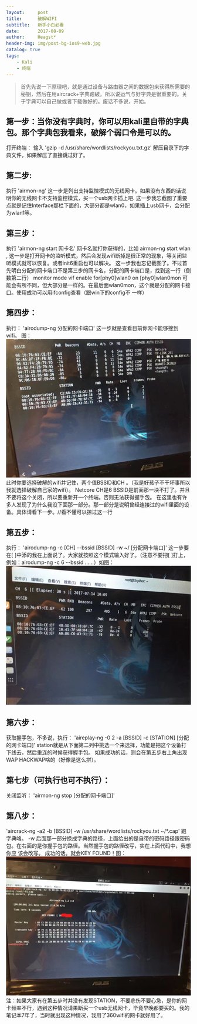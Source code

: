 ```yaml
---
layout:     post
title:      破解WIFI
subtitle:   新手小白必看
date:       2017-08-09
author:     Heagst*
header-img: img/post-bg-ios9-web.jpg
catalog: true
tags:
    - Kali
    - 终端
---
```


> 首先先说一下原理吧，就是通过设备与路由器之间的数据包来获得所需要的秘钥，然后在用aircrack+字典跑破。所以说运气与好字典是很重要的。关于字典可以自己做或者下载做好的。废话不多说，开始。

## 第一步：当你没有字典时，你可以用kali里自带的字典包。那个字典包我看来，破解个弱口令是可以的。

 打开终端：
  输入 
'gzip -d /usr/share/wordlists/rockyou.txt.gz'
 解压目录下的字典文件，如果解压了直接跳过好了。
## 第二步:
  执行
'airmon-ng'
  这一步是列出支持监控模式的无线网卡。如果没有东西的话说明你的无线网卡不支持监控模式，买一个usb网卡插上吧.
这一步我忘截图了重要点就是记住Interface那栏下面的，大部分都是wlan0，如果插上usb网卡，会分配为wlan1等。
## 第三步：
 执行
'airmon-ng start 网卡名'
 网卡名就打你获得的，比如 airmon-ng start wlan ,
这一步是打开网卡的监听模式，然后会发现wifi断掉是很正常的现象，等关闭监听模式就可以恢复。或者init6重启也可以解决。
这一步我也忘记截图了。不过首先明白分配的网卡端口不是第三步的网卡名，分配的网卡端口是，找到这一行（倒数第二行）  monitor mode vif enable for[phy0]wlan0 on [phy0]wlan0mon  可能会有所不同，但大部分是一样的。在最后面wlan0mon，这个就是分配的网卡接口。使用成功可以用ifconfig查看（跟win下的config不 一样）
## 第四步：
执行：
'airodump-ng 分配的网卡端口'
这一步就是查看目前你网卡能够搜到wifi。
图：
![](https://github.com/ANTI-TECH/anti-tech.github.io/blob/master/img/kali1.jpg?raw=true)
此时你要选择破解的wifi并记住，两个值BSSID和CH 。（我是好孩子不干坏事所以我就选择破解自己家的wifi）。
Netcore CH是6 BSSID是前面那一块不打了。并且不要将这个关闭，所以要重新开一个终端。否则无法获得握手包。
在这里也有许多人发现了为什么我没下面那一部分。那一部分是说明曾经连接过的wifi里面的设备。具体请看下一步。//看不懂可以掠过这一行
## 第五步：
执行：
'airodump-ng -c [CH] --bssid [BSSID] -w ~/ [分配网卡端口]'
这一步要在[ ]中添的我在上面说了。大家就按照这个模式输入好了。（注意不要把[ ]打上，例如：airodump-ng -c 6 --bssid ……）如图：
![](https://github.com/ANTI-TECH/anti-tech.github.io/blob/master/img/kali2.jpg?raw=true)
## 第六步：
获取握手包，不多说，执行：
'aireplay-ng -0 2 -a [BSSID] -c [STATION] [分配的网卡端口]'
station就是从下面第二列中挑选一个来选择，功能是把这个设备打下线去，然后重连的时候获得握手包。
如果成功的话，则会在第五步右上角出现WAP HACKWAP啥的（好像是这么拼）。

## 第七步（可执行也可不执行）：
关闭监听：
'airmon-ng stop [分配的网卡端口]'
## 第八步：
'aircrack-ng -a2 -b [BSSID] -w /usr/share/wordlists/rockyou.txt ~/*.cap'
 跑字典咯。
 -w 后面那一部分换成字典的路径，上面给出的是自带的密码路径跟密码包。在右面的是你握手包的路径。当然握手包的路径改写，实在上面代码中，我想你应 该会改写。
 成功的话。就会KEY FOUND！图：
![](https://github.com/ANTI-TECH/anti-tech.github.io/blob/master/img/kali3.jpg?raw=true)
 注：如果大家有在第五步时并没有发现STATION，不要悲伤不要心急，是你的网卡频率不行，遇到这种情况请果断买一个usb无线网卡，毕竟早晚都要买的。我的   笔记本7年了，当时就出现这种情况，我用了360wifi的网卡就好用了。
 
